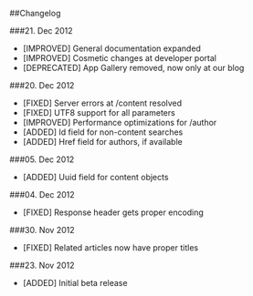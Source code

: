 ##Changelog

###21. Dec 2012
* [IMPROVED] General documentation expanded
* [IMPROVED] Cosmetic changes at developer portal
* [DEPRECATED] App Gallery removed, now only at our blog

###20. Dec 2012
* [FIXED] Server errors at /content resolved
* [FIXED] UTF8 support for all parameters
* [IMPROVED] Performance optimizations for /author
* [ADDED] Id field for non-content searches
* [ADDED] Href field for authors, if available

###05. Dec 2012
* [ADDED] Uuid field for content objects

###04. Dec 2012
* [FIXED] Response header gets proper encoding

###30. Nov 2012
* [FIXED] Related articles now have proper titles

###23. Nov 2012
* [ADDED] Initial beta release
